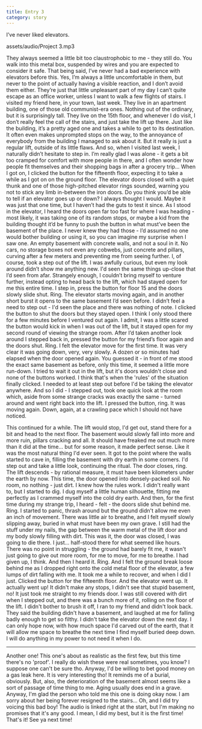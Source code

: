 ```yaml
---
title: Entry 3
category: story
---
```


I’ve never liked elevators.

<!-- more -->


assets/audio/Project 3.mp3


They always seemed a little bit too claustrophobic to me - they still do. You walk into this metal box, suspended by wires and you are expected to consider it safe. That being said, I’ve never had a bad experience with elevators before this. Yes, I’m always a little uncomfortable in them, but never to the point of actually having a visible reaction, and I don’t avoid them either. They’re just that little unpleasant part of my day I can’t quite escape as an office worker, unless I want to walk a few flights of stairs. 
I visited my friend here, in your town, last week. They live in an apartment building, one of those old communist-era ones. Nothing out of the ordinary, but it is surprisingly tall. They live on the 15th floor, and whenever I do visit, I don’t really feel the call of the stairs, and just take the lift up there. Just like the building, it’s a pretty aged one and takes a while to get to its destination. It often even makes unprompted stops on the way, to the annoyance of everybody from the building I managed to ask about it. But it really is just a regular lift, outside of its little flaws. And so, when I visited last week, I naturally didn’t hesitate to step in. I’m really glad I was alone - it gets a bit too cramped for comfort with more people in there, and I often wonder how people fit themselves and their shopping bags in after a grocery trip...
When I got on, I clicked the button for the fifteenth floor, expecting it to take a while as I got on on the ground floor. The elevator doors closed with a quiet thunk and one of those high-pitched elevator rings sounded, warning you not to stick any limb in-between the iron doors. 
Do you think you’d be able to tell if an elevator goes up or down? I always thought I would. Maybe it was just that one time, but I haven’t had the guts to test it since. As I stood in the elevator, I heard the doors open far too fast for where I was heading - most likely, it was taking one of its random stops, or maybe a kid from the building thought it’d be funny to push the button in what must’ve been the basement of the place. I never knew they had those - I’d assumed no one would bother building or using it, so you can imagine my surprise when I saw one. An empty basement with concrete walls, and not a soul in it. No cars, no storage boxes not even any cobwebs, just concrete and pillars, curving after a few meters and preventing me from seeing further. I, of course, took a step out of the lift. I was awfully curious, but even my look around didn’t show me anything new. I'd seen the same things up-close that I’d seen from afar. Strangely enough, I couldn’t bring myself to venture further, instead opting to head back to the lift, which had stayed open for me this entire time. I step in, press the button for floor 15 and the doors slowly slide shut. Ring. 
The elevator starts moving again, and in another short burst it opens to the same basement I’d seen before. I didn’t feel a need to step out - I'd seen the place and there was nothing of note. I clicked the button to shut the doors but they stayed open. I think I only stood there for a few minutes before I ventured out again. I admit, I was a little scared the button would kick in when I was out of the lift, but it stayed open for my second round of viewing the strange room. After I’d taken another look around I stepped back in, pressed the button for my friend’s floor again and the doors shut. Ring. 
I felt the elevator move for the first time. It was very clear it was going down, very, very slowly. A dozen or so minutes had elapsed when the door opened again. You guessed it - in front of me stood the exact same basement as before, only this time, it seemed a little more run-down. I tried to wait it out in the lift, but it's doors wouldn't close and none of the buttons worked. I think that's when the 'rules' of the situation finally clicked. I needed to at least step out before I'd be taking the elevator anywhere. And so I did - I stepped out, took one quick look at the room which, aside from some strange cracks was exactly the same - turned around and went right back into the lift. I pressed the button, ring. It was moving again. Down, again, at a crawling pace which I should not have noticed. 


This continued for a while. The lift would stop, I'd get out, stand there for a bit and head to the next floor. The basement would slowly fall into more and more ruin, pillars cracking and all. It should have freaked me out much more than it did at the time... but for some reason, it made perfect sense. Like it was the most natural thing I'd ever seen. 
It got to the point where the walls started to cave in, filling the basement with dry earth in some corners. I'd step out and take a little look, continuing the ritual. The door closes, ring. The lift descends - by rational measure, it must have been kilometers under the earth by now. 
This time, the door opened into densely-packed soil. No room, no nothing - just dirt. I knew how the rules work. I didn't really want to, but I started to dig. I dug myself a little human silhouette, fitting me perfectly as I crammed myself into the cold dry earth. And then, for the first time during my strange trip, I heard - felt - the doors slide shut behind me. Ring.
I started to panic, thrash around but the ground didn't allow me even an inch of movement. There was little air to breathe, and I felt myself slowly slipping away, buried in what must have been my own grave. I still had the stuff under my nails, the gap between the warm metal of the lift door and my body slowly filling with dirt. This was it, the door was closed, I was going to die there. I just... half-stood there for what seemed like hours. There was no point in struggling - the ground had barely fit me, it wasn't just going to give out more room, for me to move, for me to breathe. I had given up, I think.
And then I heard it. Ring. And I felt the ground break loose behind me as I dropped right onto the cold metal floor of the elevator, a few lumps of dirt falling with me. It took me a while to recover, and when I did I just. Clicked the button for the fifteenth floor. And the elevator went up. It actually went up! It didn't make any stops, I didn't see that stupid basement, no! It just took me straight to my friends door. I was still covered with dirt when I stepped out, and there was a bunch more of it, rolling on the floor of the lift. I didn't bother to brush it off, I ran to my friend and didn't look back. 
They said the building didn't have a basement, and laughed at me for falling badly enough to get so filthy. I didn't take the elevator down the next day.
I can only hope now, with how much space I'd carved out of the earth, that it will allow me space to breathe the next time I find myself buried deep down. I will do anything in my power to not need it when I do.


--------



Another one! This one's about as realistic as the first few, but this time there's no 'proof'. I really do wish these were real sometimes, you know? I suppose one can't be sure tho. Anyway, I'd be willing to bet good money on a gas leak here. It is very interesting tho! It reminds me of a burial, obviously. But, also, the deterioration of the basement almost seems like a sort of passage of time thing to me. Aging usually does end in a grave. Anyway, I'm glad the person who told me this one is doing okay now. I am sorry about her being forever resigned to the stairs... Oh, and I did try voicing this bad boy! The audio is linked right at the start, but I'm making no promises that it's any good. I mean, I did my best, but it is the first time!
That's it! See ya next time!
